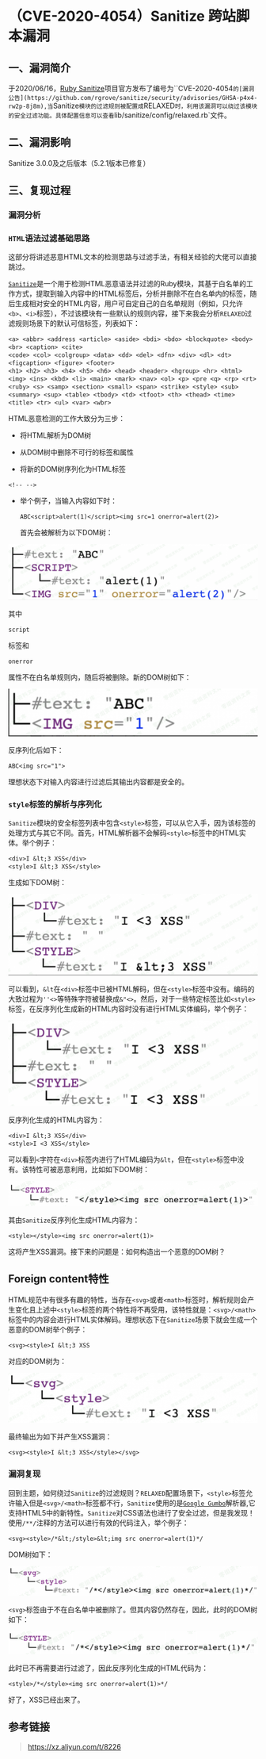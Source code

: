 （CVE-2020-4054）Sanitize 跨站脚本漏洞
======================================

一、漏洞简介
------------

于2020/06/16，[Ruby
Sanitize](https://github.com/rgrove/sanitize/security/advisories/GHSA-p4x4-rw2p-8j8m)项目官方发布了编号为\`\`CVE-2020-4054`的[漏洞公告](https://github.com/rgrove/sanitize/security/advisories/GHSA-p4x4-rw2p-8j8m),当`Sanitize`模块的过滤规则被配置成`RELAXED`时，利用该漏洞可以绕过该模块的安全过滤功能。具体配置信息可以查看`lib/sanitize/config/relaxed.rb\`文件。

二、漏洞影响
------------

Sanitize 3.0.0及之后版本（5.2.1版本已修复）

三、复现过程
------------

### 漏洞分析

### `HTML`语法过滤基础思路

这部分将讲述恶意HTML文本的检测思路与过滤手法，有相关经验的大佬可以直接跳过。

[`Sanitize`](https://github.com/rgrove/sanitize)是一个用于检测HTML恶意语法并过滤的Ruby模块，其基于白名单的工作方式，提取到输入内容中的HTML标签后，分析并删除不在白名单内的标签，随后生成相对安全的HTML内容，用户可自定自己的白名单规则（例如，只允许`<b>`、`<i>`标签），不过该模块有一些默认的规则内容，接下来我会分析`RELAXED`过滤规则场景下的默认可信标签，列表如下：

    <a> <abbr> <address <article> <aside> <bdi> <bdo> <blockquote> <body> <br> <caption> <cite>
    <code> <col> <colgroup> <data> <dd> <del> <dfn> <div> <dl> <dt> <figcaption> <figure> <footer>
    <h1> <h2> <h3> <h4> <h5> <h6> <head> <header> <hgroup> <hr> <html> <img> <ins> <kbd> <li> <main> <mark> <nav> <ol> <p> <pre <q> <rp> <rt> <ruby> <s> <samp> <section> <small> <span> <strike> <style> <sub> <summary> <sup> <table> <tbody> <td> <tfoot> <th> <thead> <time> <title> <tr> <ul> <var> <wbr>

HTML恶意检测的工作大致分为三步：

-   将HTML解析为DOM树

-   从DOM树中删除不可行的标签和属性

-   将新的DOM树序列化为HTML标签

```{=html}
<!-- -->
```
-   举个例子，当输入内容如下时：

        ABC<script>alert(1)</script><img src=1 onerror=alert(2)>

    首先会被解析为以下DOM树：

![1.png](./.resource/(CVE-2020-4054)Sanitize跨站脚本漏洞/media/rId28.png)

其中

    script

标签和

    onerror

属性不在白名单规则内，随后将被删除。新的DOM树如下：

![2.png](./.resource/(CVE-2020-4054)Sanitize跨站脚本漏洞/media/rId29.png)

反序列化后如下：

    ABC<img src="1">

理想状态下对输入内容进行过滤后其输出内容都是安全的。

### `style`标签的解析与序列化

`Sanitize`模块的安全标签列表中包含`<style>`标签，可以从它入手，因为该标签的处理方式与其它不同。首先，HTML解析器不会解码`<style>`标签中的HTML实体。举个例子：

    <div>I &lt;3 XSS</div>
    <style>I &lt;3 XSS</style>

生成如下DOM树：

![3.png](./.resource/(CVE-2020-4054)Sanitize跨站脚本漏洞/media/rId31.png)

可以看到，`&lt`在`<div>`标签中已被HTML解码，但在`<style>`标签中没有。编码的大致过程为`''<>`等特殊字符被替换成`&"<>`。然后，对于一些特定标签比如`<style>`标签，在反序列化生成新的HTML内容时没有进行HTML实体编码，举个例子：

![4.png](./.resource/(CVE-2020-4054)Sanitize跨站脚本漏洞/media/rId32.png)

反序列化生成的HTML内容为：

    <div>I &lt;3 XSS</div>
    <style>I <3 XSS</style>

可以看到`<`字符在`<div>`标签内进行了HTML编码为`&lt`，但在`<style>`标签中没有。该特性可被恶意利用，比如如下DOM树：

![5.png](./.resource/(CVE-2020-4054)Sanitize跨站脚本漏洞/media/rId33.png)

其由`Sanitize`反序列化生成HTML内容为：

    <style></style><img src onerror=alert(1)>

这将产生XSS漏洞。接下来的问题是：如何构造出一个恶意的DOM树？

Foreign content特性
-------------------

HTML规范中有很多有趣的特性，当存在`<svg>`或者`<math>`标签时，解析规则会产生变化且上述中`<style>`标签的两个特性将不再受用，该特性就是：`<svg>/<math>`标签中的内容会进行HTML实体解码。理想状态下在`Sanitize`场景下就会生成一个恶意的DOM树举个例子：

    <svg><style>I &lt;3 XSS

对应的DOM树为：

![6.png](./.resource/(CVE-2020-4054)Sanitize跨站脚本漏洞/media/rId35.png)

最终输出为如下并产生XSS漏洞：

    <svg><style>I &lt;3 XSS</style></svg>

### 漏洞复现

回到主题，如何绕过`Sanitize`的过滤规则？`RELAXED`配置场景下，`<style>`标签允许输入但是`<svg>/<math>`标签都不行，`Sanitize`使用的是[`Google Gumbo`](https://github.com/google/gumbo-parser)解析器,它支持HTML5中的新特性。`Sanitize`对CSS语法也进行了安全过滤，但是我发现！
使用`/**/`注释的方法可以进行有效的代码注入，举个例子：

    <svg><style>/*&lt;/style>&lt;img src onerror=alert(1)*/

DOM树如下：

![7.png](./.resource/(CVE-2020-4054)Sanitize跨站脚本漏洞/media/rId38.png)

`<svg>`标签由于不在白名单中被删除了。但其内容仍然存在，因此，此时的DOM树如下：

![8.png](./.resource/(CVE-2020-4054)Sanitize跨站脚本漏洞/media/rId39.png)

此时已不再需要进行过滤了，因此反序列化生成的HTML代码为：

    <style>/*</style><img src onerror=alert(1)>*/

好了，XSS已经出来了。

参考链接
--------

> https://xz.aliyun.com/t/8226
